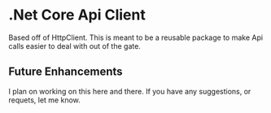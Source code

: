 
# .Net Core Api Client

Based off of HttpClient. This is meant to be a reusable package to make Api calls easier to deal with out of the gate.

## Future Enhancements

I plan on working on this here and there. If you have any suggestions, or requets, let me know.
